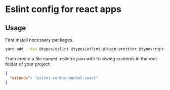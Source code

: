 # Eslint config for react apps

## Usage

First install necessary packages.

```bash
yarn add --dev @types/eslint @types/eslint-plugin-prettier @typescript-eslint/eslint-plugin @typescript-eslint/parser eslint eslint-config-prettier eslint-config-react eslint-plugin-import eslint-plugin-prettier eslint-plugin-react eslint-plugin-react-hooks
```

Then create a file named .eslintrc.json with following contents in the root folder of your project:

```json
{
  "extends": "eslint-config-moebel-react"
}
```
